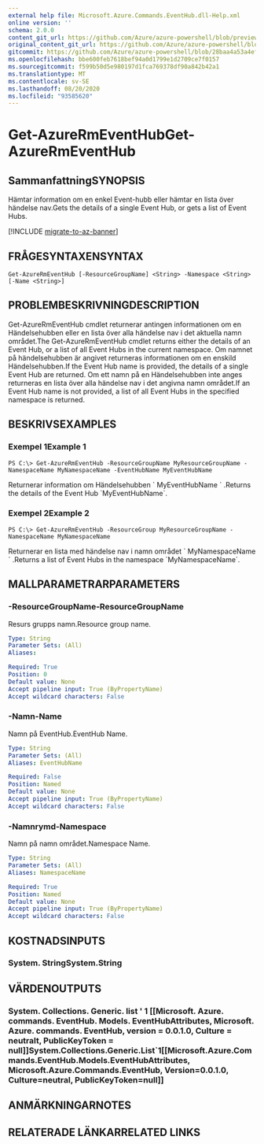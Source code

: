```yaml
---
external help file: Microsoft.Azure.Commands.EventHub.dll-Help.xml
online version: ''
schema: 2.0.0
content_git_url: https://github.com/Azure/azure-powershell/blob/preview/src/ResourceManager/EventHub/Commands.EventHub/help/Get-AzureRmEventHub.md
original_content_git_url: https://github.com/Azure/azure-powershell/blob/preview/src/ResourceManager/EventHub/Commands.EventHub/help/Get-AzureRmEventHub.md
gitcommit: https://github.com/Azure/azure-powershell/blob/28baa4a53a4efceb1197c032a8db08e199f0858d
ms.openlocfilehash: bbe600feb7618bef94a0d1799e1d2709ce7f0157
ms.sourcegitcommit: f599b50d5e980197d1fca769378df90a842b42a1
ms.translationtype: MT
ms.contentlocale: sv-SE
ms.lasthandoff: 08/20/2020
ms.locfileid: "93585620"
---
```

# <span data-ttu-id="0614a-101">Get-AzureRmEventHub</span><span class="sxs-lookup"><span data-stu-id="0614a-101">Get-AzureRmEventHub</span></span>

## <span data-ttu-id="0614a-102">Sammanfattning</span><span class="sxs-lookup"><span data-stu-id="0614a-102">SYNOPSIS</span></span>
<span data-ttu-id="0614a-103">Hämtar information om en enkel Event-hubb eller hämtar en lista över händelse nav.</span><span class="sxs-lookup"><span data-stu-id="0614a-103">Gets the details of a single Event Hub, or gets a list of Event Hubs.</span></span>

[!INCLUDE [migrate-to-az-banner](../../includes/migrate-to-az-banner.md)]

## <span data-ttu-id="0614a-104">FRÅGESYNTAXEN</span><span class="sxs-lookup"><span data-stu-id="0614a-104">SYNTAX</span></span>

```
Get-AzureRmEventHub [-ResourceGroupName] <String> -Namespace <String> [-Name <String>]
```

## <span data-ttu-id="0614a-105">PROBLEMBESKRIVNING</span><span class="sxs-lookup"><span data-stu-id="0614a-105">DESCRIPTION</span></span>
<span data-ttu-id="0614a-106">Get-AzureRmEventHub cmdlet returnerar antingen informationen om en Händelsehubben eller en lista över alla händelse nav i det aktuella namn området.</span><span class="sxs-lookup"><span data-stu-id="0614a-106">The Get-AzureRmEventHub cmdlet returns either the details of an Event Hub, or a list of all Event Hubs in the current namespace.</span></span>
<span data-ttu-id="0614a-107">Om namnet på händelsehubben är angivet returneras informationen om en enskild Händelsehubben.</span><span class="sxs-lookup"><span data-stu-id="0614a-107">If the Event Hub name is provided, the details of a single Event Hub are returned.</span></span>
<span data-ttu-id="0614a-108">Om ett namn på en Händelsehubben inte anges returneras en lista över alla händelse nav i det angivna namn området.</span><span class="sxs-lookup"><span data-stu-id="0614a-108">If an Event Hub name is not provided, a list of all Event Hubs in the specified namespace is returned.</span></span>

## <span data-ttu-id="0614a-109">BESKRIVS</span><span class="sxs-lookup"><span data-stu-id="0614a-109">EXAMPLES</span></span>

### <span data-ttu-id="0614a-110">Exempel 1</span><span class="sxs-lookup"><span data-stu-id="0614a-110">Example 1</span></span>
```
PS C:\> Get-AzureRmEventHub -ResourceGroupName MyResourceGroupName -NamespaceName MyNamespaceName -EventHubName MyEventHubName
```

<span data-ttu-id="0614a-111">Returnerar information om Händelsehubben \` MyEventHubName \` .</span><span class="sxs-lookup"><span data-stu-id="0614a-111">Returns the details of the Event Hub \`MyEventHubName\`.</span></span>

### <span data-ttu-id="0614a-112">Exempel 2</span><span class="sxs-lookup"><span data-stu-id="0614a-112">Example 2</span></span>
```
PS C:\> Get-AzureRmEventHub -ResourceGroup MyResourceGroupName -NamespaceName MyNamespaceName
```

<span data-ttu-id="0614a-113">Returnerar en lista med händelse nav i namn området \` MyNamespaceName \` .</span><span class="sxs-lookup"><span data-stu-id="0614a-113">Returns a list of Event Hubs in the namespace \`MyNamespaceName\`.</span></span>

## <span data-ttu-id="0614a-114">MALLPARAMETRAR</span><span class="sxs-lookup"><span data-stu-id="0614a-114">PARAMETERS</span></span>

### <span data-ttu-id="0614a-115">-ResourceGroupName</span><span class="sxs-lookup"><span data-stu-id="0614a-115">-ResourceGroupName</span></span>
<span data-ttu-id="0614a-116">Resurs grupps namn.</span><span class="sxs-lookup"><span data-stu-id="0614a-116">Resource group name.</span></span>

```yaml
Type: String
Parameter Sets: (All)
Aliases: 

Required: True
Position: 0
Default value: None
Accept pipeline input: True (ByPropertyName)
Accept wildcard characters: False
```

### <span data-ttu-id="0614a-117">-Namn</span><span class="sxs-lookup"><span data-stu-id="0614a-117">-Name</span></span>
<span data-ttu-id="0614a-118">Namn på EventHub.</span><span class="sxs-lookup"><span data-stu-id="0614a-118">EventHub Name.</span></span>

```yaml
Type: String
Parameter Sets: (All)
Aliases: EventHubName

Required: False
Position: Named
Default value: None
Accept pipeline input: True (ByPropertyName)
Accept wildcard characters: False
```

### <span data-ttu-id="0614a-119">-Namnrymd</span><span class="sxs-lookup"><span data-stu-id="0614a-119">-Namespace</span></span>
<span data-ttu-id="0614a-120">Namn på namn området.</span><span class="sxs-lookup"><span data-stu-id="0614a-120">Namespace Name.</span></span>

```yaml
Type: String
Parameter Sets: (All)
Aliases: NamespaceName

Required: True
Position: Named
Default value: None
Accept pipeline input: True (ByPropertyName)
Accept wildcard characters: False
```

## <span data-ttu-id="0614a-121">KOSTNADS</span><span class="sxs-lookup"><span data-stu-id="0614a-121">INPUTS</span></span>

### <span data-ttu-id="0614a-122">System. String</span><span class="sxs-lookup"><span data-stu-id="0614a-122">System.String</span></span>

## <span data-ttu-id="0614a-123">VÄRDEN</span><span class="sxs-lookup"><span data-stu-id="0614a-123">OUTPUTS</span></span>

### <span data-ttu-id="0614a-124">System. Collections. Generic. list ' 1 [[Microsoft. Azure. commands. EventHub. Models. EventHubAttributes, Microsoft. Azure. commands. EventHub, version = 0.0.1.0, Culture = neutralt, PublicKeyToken = null]]</span><span class="sxs-lookup"><span data-stu-id="0614a-124">System.Collections.Generic.List\`1[[Microsoft.Azure.Commands.EventHub.Models.EventHubAttributes, Microsoft.Azure.Commands.EventHub, Version=0.0.1.0, Culture=neutral, PublicKeyToken=null]]</span></span>

## <span data-ttu-id="0614a-125">ANMÄRKNINGAR</span><span class="sxs-lookup"><span data-stu-id="0614a-125">NOTES</span></span>

## <span data-ttu-id="0614a-126">RELATERADE LÄNKAR</span><span class="sxs-lookup"><span data-stu-id="0614a-126">RELATED LINKS</span></span>

